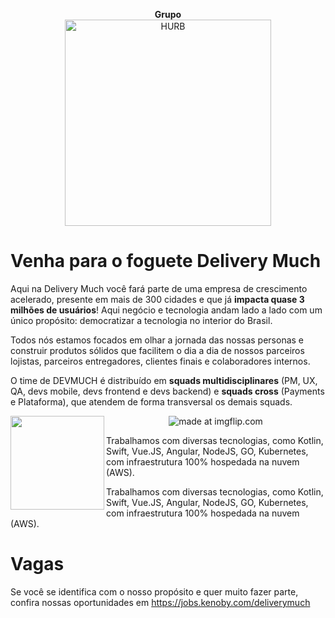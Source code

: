 <p align="center">
  <strong>Grupo</strong><br>
  <img src="https://dmimagens.s3-us-west-1.amazonaws.com/dm-vagas/dm-logo-vagas.svg" alt="HURB" width="330" />
</p>

# Venha para o foguete Delivery Much

Aqui na Delivery Much você fará parte de uma empresa de crescimento acelerado, presente em mais de 300 cidades e que já **impacta quase 3 milhões de usuários**! Aqui negócio e tecnologia andam lado a lado com um único propósito: democratizar a tecnologia no interior do Brasil.


Todos nós estamos focados em olhar a jornada das nossas personas e construir produtos sólidos que facilitem o dia a dia de nossos parceiros lojistas, parceiros entregadores, clientes finais e colaboradores internos. 



O time de DEVMUCH é distribuído em **squads multidisciplinares** (PM, UX, QA, devs mobile, devs frontend e devs backend) e **squads cross** (Payments e Plataforma), que atendem de forma transversal os demais squads. 

<p align="center">
<img src="https://dmimagens.s3-us-west-1.amazonaws.com/dm-vagas/logo-devmuch.png"/ style="width:150px;padding-bottom: 10px" align="left">
<img src="https://dmimagens.s3-us-west-1.amazonaws.com/dm-vagas/devmuch-team.jpg" title="made at imgflip.com"/>
</p>

Trabalhamos com diversas tecnologias, como Kotlin, Swift, Vue.JS, Angular, NodeJS, GO, Kubernetes, com infraestrutura 100% hospedada na nuvem (AWS).

Trabalhamos com diversas tecnologias, como Kotlin, Swift, Vue.JS, Angular, NodeJS, GO, Kubernetes, com infraestrutura 100% hospedada na nuvem (AWS).
# Vagas

Se você se identifica com o nosso propósito e quer muito fazer parte, confira nossas oportunidades em https://jobs.kenoby.com/deliverymuch